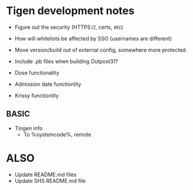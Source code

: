 # Tigen development notes

- Figure out the security (HTTPS://, certs, etc)
- How will whitelists be affected by SSO (usernames are different)
- Move version/build out of external config, somewhere more protected.
- Include .pb files when building Outpost31?


- Dose functionality
- Admission date functionlity
- Krissy functionlity

BASIC
-----
- Tingen info
  - To %systemcode%, remote




ALSO
====

- Update README.md files
- Update SHS README.md file